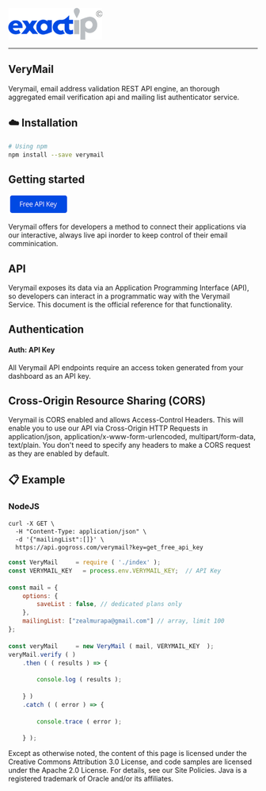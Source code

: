![FinCharts](https://raw.githubusercontent.com/GoGross/exactip/master/exactip.png)

---
## VeryMail

Verymail, email address validation REST API engine, an thorough aggregated email verification api and mailing list authenticator service.

## :cloud: Installation

```sh
# Using npm
npm install --save verymail

```

## Getting started

[![FinCharts](https://raw.githubusercontent.com/GoGross/fincharts/master/free-key.jpg)](https://exactip.gogross.com)

Verymail offers for developers a method to connect their applications via our interactive, always live api inorder to keep control of their email comminication.

## API

Verymail exposes its data via an Application Programming Interface (API), so developers can interact in a programmatic way with the Verymail Service. This document is the official reference for that functionality.

## Authentication

#### Auth: API Key
All Verymail API endpoints require an access token generated from your dashboard as an API key.

## Cross-Origin Resource Sharing (CORS) 

Verymail is CORS enabled and allows Access-Control Headers. This will enable you to use our API via Cross-Origin HTTP Requests in application/json, application/x-www-form-urlencoded, multipart/form-data, text/plain. You don't need to specify any headers to make a CORS request as they are enabled by default.

## :clipboard: Example

### NodeJS
```
curl -X GET \
  -H "Content-Type: application/json" \
  -d '{"mailingList":[]}' \
  https://api.gogross.com/verymail?key=get_free_api_key
```
 

```js
const VeryMail     = require ( './index' );
const VERYMAIL_KEY   = process.env.VERYMAIL_KEY;  // API Key

const mail = {
	options: {
		saveList : false, // dedicated plans only
	},
	mailingList: ["zealmurapa@gmail.com"] // array, limit 100
};

const veryMail     = new VeryMail ( mail, VERYMAIL_KEY  );
veryMail.verify ( )
	.then ( ( results ) => {
		
		console.log ( results );
		
	} )
	.catch ( ( error ) => {
		
		console.trace ( error );
		
	} );

```

Except as otherwise noted, the content of this page is licensed under the Creative Commons Attribution 3.0 License, and code samples are licensed under the Apache 2.0 License. For details, see our Site Policies. Java is a registered trademark of Oracle and/or its affiliates.





